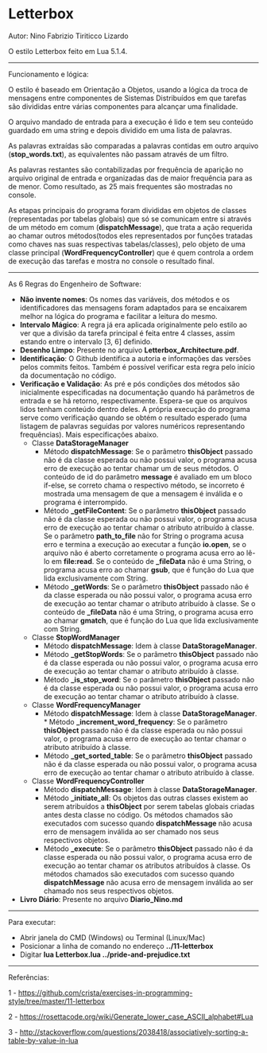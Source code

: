 # Letterbox

Autor: Nino Fabrizio Tiriticco Lizardo

O estilo Letterbox feito em Lua 5.1.4.

------------------------------

Funcionamento e lógica:

O estilo é baseado em Orientação a Objetos, usando a lógica da troca de mensagens entre componentes de Sistemas Distribuídos em que tarefas são divididas entre várias componentes para alcançar uma finalidade.

O arquivo mandado de entrada para a execução é lido e tem seu conteúdo guardado em uma string e depois dividido em uma lista de palavras.

As palavras extraídas são comparadas a palavras contidas em outro arquivo (**stop_words.txt**), as equivalentes não passam através de um filtro.

As palavras restantes são contabilizadas por frequência de aparição no arquivo original de entrada e organizadas das de maior frequência para as de menor. Como resultado, as 25 mais frequentes são mostradas no console.

As etapas principais do programa foram divididas em objetos de classes (representadas por tabelas globais) que só se comunicam entre si através de um método em comum (**dispatchMessage**), que trata a ação requerida ao chamar outros métodos(todos eles representados por funções tratadas como chaves nas suas respectivas tabelas/classes), pelo objeto de uma classe principal (**WordFrequencyController**) que é quem controla a ordem de execução das tarefas e mostra no console o resultado final.

------------------------------

As 6 Regras do Engenheiro de Software:

- **Não invente nomes**: Os nomes das variáveis, dos métodos e os identificadores das mensagens foram adaptados para se encaixarem melhor na lógica do programa e facilitar a leitura do mesmo.
- **Intervalo Mágico**: A regra já era aplicada originalmente pelo estilo ao ver que a divisão da tarefa principal é feita entre 4 classes, assim estando entre o intervalo [3, 6] definido.
- **Desenho Limpo**: Presente no arquivo **Letterbox_Architecture.pdf**.
- **Identificação**: O Github identifica a autoria e informações das versões pelos commits feitos. Também é possível verificar esta regra pelo início da documentação no código.
- **Verificação e Validação**: As pré e pós condições dos métodos são inicialmente especificadas na documentação quando há parâmetros de entrada e se há retorno, respectivamente. Espera-se que os arquivos lidos tenham conteúdo dentro deles. A própria execução do programa serve como verificação quando se obtém o resultado esperado (uma listagem de palavras seguidas por valores numéricos representando frequências). Mais especificações abaixo.
	* Classe **DataStorageManager**
		* Método **dispatchMessage**: Se o parâmetro **thisObject** passado não é da classe esperada ou não possui valor, o programa acusa erro de execução ao tentar chamar um de seus métodos. O conteúdo de id do parâmetro **message** é avaliado em um bloco if-else, se correto chama o respectivo método, se incorreto é mostrada uma mensagem de que a mensagem é inválida e o programa é interrompido.
		* Método **_getFileContent**: Se o parâmetro **thisObject** passado não é da classe esperada ou não possui valor, o programa acusa erro de execução ao tentar chamar o atributo atribuído à classe. Se o parâmetro **path_to_file** não for String o programa acusa erro e termina a execução ao executar a função **io.open**, se o arquivo não é aberto corretamente o programa acusa erro ao lê-lo em **file:read**. Se o conteúdo de **_fileData** não é uma String, o programa acusa erro ao chamar **gsub**, que é função do Lua que lida exclusivamente com String.
		* Método **_getWords**: Se o parâmetro **thisObject** passado não é da classe esperada ou não possui valor, o programa acusa erro de execução ao tentar chamar o atributo atribuído à classe. Se o conteúdo de **_fileData** não é uma String, o programa acusa erro ao chamar **gmatch**, que é função do Lua que lida exclusivamente com String.
	* Classe **StopWordManager**
		* Método **dispatchMessage**: Idem à classe **DataStorageManager**.
		* Método **_getStopWords**: Se o parâmetro **thisObject** passado não é da classe esperada ou não possui valor, o programa acusa erro de execução ao tentar chamar o atributo atribuído à classe.
		* Método  **_is_stop_word**: Se o parâmetro **thisObject** passado não é da classe esperada ou não possui valor, o programa acusa erro de execução ao tentar chamar o atributo atribuído à classe.
	* Classe **WordFrequencyManager**
		* Método **dispatchMessage**: Idem à classe **DataStorageManager**.	* Método **_increment_word_frequency**: Se o parâmetro **thisObject** passado não é da classe esperada ou não possui valor, o programa acusa erro de execução ao tentar chamar o atributo atribuído à classe.
		* Método **_get_sorted_table**: Se o parâmetro **thisObject** passado não é da classe esperada ou não possui valor, o programa acusa erro de execução ao tentar chamar o atributo atribuído à classe.
	* Classe **WordFrequencyController**
		* Método **dispatchMessage**: Idem à classe **DataStorageManager**.
		* Método **_initiate_all**: Os objetos das outras classes existem ao serem atribuídos a **thisObject** por serem tabelas globais criadas antes desta classe no código. Os métodos chamados são executados com sucesso quando **dispatchMessage** não acusa erro de mensagem inválida ao ser chamado nos seus respectivos objetos.
		* Método **_execute**:  Se o parâmetro **thisObject** passado não é da classe esperada ou não possui valor, o programa acusa erro de execução ao tentar chamar os atributos atribuídos à classe. Os métodos chamados são executados com sucesso quando **dispatchMessage** não acusa erro de mensagem inválida ao ser chamado nos seus respectivos objetos.
- **Livro Diário**: Presente no arquivo **Diario_Nino.md**

------------------------------

Para executar:

- Abrir janela do CMD (Windows) ou Terminal (Linux/Mac)
- Posicionar a linha de comando no endereço **../11-letterbox**
- Digitar **lua Letterbox.lua ../pride-and-prejudice.txt**

------------------------------

Referências:

1 - https://github.com/crista/exercises-in-programming-style/tree/master/11-letterbox

2 - https://rosettacode.org/wiki/Generate_lower_case_ASCII_alphabet#Lua

3 - http://stackoverflow.com/questions/2038418/associatively-sorting-a-table-by-value-in-lua